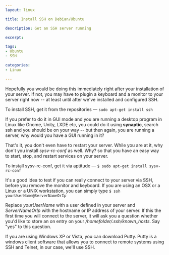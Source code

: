 ```yaml
---
layout: linux

title: Install SSH on Debian/Ubuntu

description: Get an SSH server running

excerpt: 

tags:
- Ubuntu
- SSH

categories:
- Linux

---
```



Hopefully you would be doing this immediately right after your installation of your server. If not, you may have to plugin a keyboard and a monitor to your server right now -- at least until after we've installed and configured SSH.

To install SSH, get it from the repositories &mdash; <code class="codeblock">sudo apt-get install ssh</code>

If you prefer to do it in GUI mode and you are running a desktop program in Linux like Gnome, Unity, LXDE etc, you could do it using **synaptic**, search ssh and you should be on your way -- but then again, you are running a server, why would you have a GUI running in it? 

That's it, you don't even have to restart your server. While you are at it, why don't you install *sysv-rc-conf* as well. Why? so that you have an easy way to start, stop, and restart services on your server.

To install sysv-rc-conf, get it via aptitude &mdash; <code class="codeblock">$ sudo apt-get install sysv-rc-conf</code>

It's a good idea to test if you can really connect to your server via SSH, before you remove the monitor and keyboard. If you are using an OSX or a Linux or a UNIX workstation, you can simply type <code class="codeblock">$ ssh yourUserName@ServerNameOrIp</code>
    
Replace *yourUserName* with a user defined in your server and *ServerNameOrIp* with the hostname or IP address of your  server. If this the first time you will connect to the server, it will ask you a question whether you'd like to store an on entry on your */homefolder/.ssh/known_hosts*. Say "yes" to this question.

If you are using Windows XP or Vista, you can download Putty. Putty is a windows client software that allows you to connect to remote systems using SSH and Telnet, in our case, we'll use SSH.
